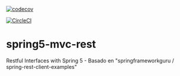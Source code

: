 [![codecov](https://codecov.io/gh/albertosarco/spring5-mvc-rest/branch/master/graph/badge.svg)](https://codecov.io/gh/albertosarco/spring5-mvc-rest)

[![CircleCI](https://circleci.com/gh/albertosarco/spring5-mvc-rest.svg?style=shield&circle-token=996fec71180b60a7c2cf53c92e778836b56cfa09)](https://circleci.com/gh/albertosarco/spring5-mvc-rest)

# spring5-mvc-rest
Restful Interfaces with Spring 5 - Basado en "springframeworkguru / spring-rest-client-examples"
